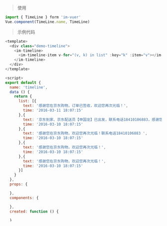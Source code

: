 
> 使用

```js
import { TimeLine } form 'im-vuer'
Vue.component(TimeLine.name, TimeLine)
```

> 示例代码

```js
<template>
  <div class="demo-timeline">
    <im-timeline>
      <im-timeline-item v-for="(v, k) in list" :key="k" :item="v"></im-timeline-item>
    </im-timeline>
  </div>
</template>

<script>
export default {
  name: 'timeline',
  data () {
    return {
      list: [{
        text: '感谢您在京东购物，订单已签收，欢迎您再次光临！',
        time: '2016-03-11 18:07:15'
      },{
        text: '京东到家、京东配送员【申国龙】已出发，联系电话18410106883，感谢您的耐心',
        time: '2016-03-10 18:07:15'
      },{
        text: '感谢您在京东购物，欢迎您再次光临！联系电话18410106883 ',
        time: '2016-03-10 18:07:15'
      },{
        text: '感谢您在京东购物，欢迎您再次光临！',
        time: '2016-03-10 18:07:15'
      },{
        text: '感谢您在京东购物，欢迎您再次光临！',
        time: '2016-03-10 18:07:15'
      }]
    }
  },
  props: {

  },
  components: {

  },
  created: function () {
    
  }
}
</script>

<!-- Add "scoped" attribute to limit CSS to this component only -->
<style lang="less" scoped>

</style>

```
> 参数说明

  <div>
   <table>
    <thead>
     <tr>
      <th>参数</th> 
      <th>说明</th> 
      <th>类型</th> 
      <th>可选值/备注</th> 
      <th>默认值</th>
     </tr>
    </thead> 
    <tbody>
    <tr>
      <td>item</td> 
      <td>数据项</td> 
      <td>Object</td> 
      <td>参考demo</td> 
      <td>-</td>
    </tr>
    </tbody>
   </table>
  </div>
  